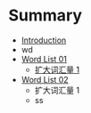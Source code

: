 # Summary

* [Introduction](README.md)
* wd
* [Word List 01](word_list_01.md)
   * [扩大词汇量 1](wd01/kuo_da_ci_hui_liang_1.md)
* [Word List 02](word_list_02.md)
   * 扩大词汇量 1
   * ss

